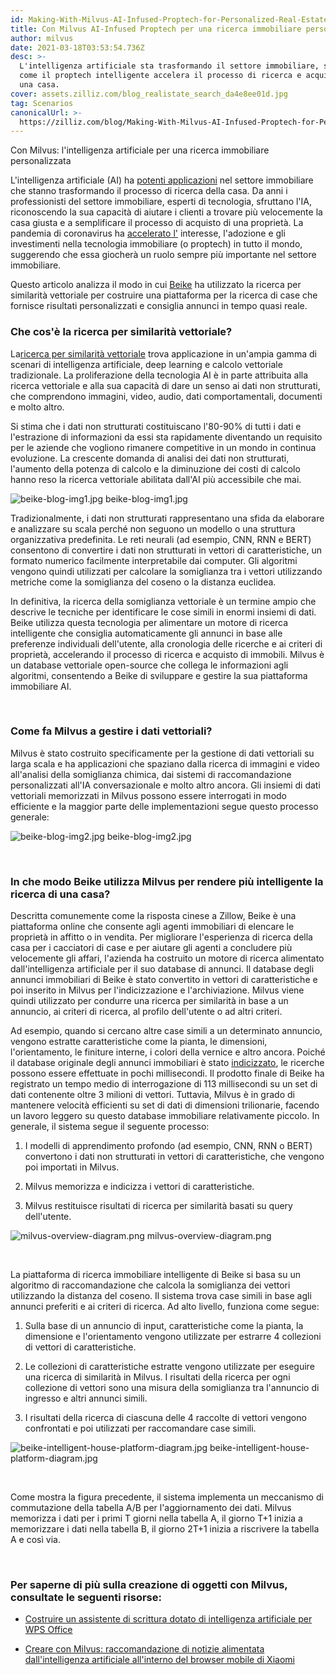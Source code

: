 ```yaml
---
id: Making-With-Milvus-AI-Infused-Proptech-for-Personalized-Real-Estate-Search.md
title: Con Milvus AI-Infused Proptech per una ricerca immobiliare personalizzata
author: milvus
date: 2021-03-18T03:53:54.736Z
desc: >-
  L'intelligenza artificiale sta trasformando il settore immobiliare, scoprite
  come il proptech intelligente accelera il processo di ricerca e acquisto di
  una casa.
cover: assets.zilliz.com/blog_realistate_search_da4e8ee01d.jpg
tag: Scenarios
canonicalUrl: >-
  https://zilliz.com/blog/Making-With-Milvus-AI-Infused-Proptech-for-Personalized-Real-Estate-Search
---
```

<custom-h1>Con Milvus: l'intelligenza artificiale per una ricerca immobiliare personalizzata</custom-h1><p>L'intelligenza artificiale (AI) ha <a href="https://medium.com/unstructured-data-service/the-easiest-way-to-search-among-1-billion-image-vectors-d6faf72e361f#d62b">potenti applicazioni</a> nel settore immobiliare che stanno trasformando il processo di ricerca della casa. Da anni i professionisti del settore immobiliare, esperti di tecnologia, sfruttano l'IA, riconoscendo la sua capacità di aiutare i clienti a trovare più velocemente la casa giusta e a semplificare il processo di acquisto di una proprietà. La pandemia di coronavirus ha <a href="https://www.pwc.com/ca/en/industries/real-estate/emerging-trends-in-real-estate-2021/shifting-landscape-proptech.html">accelerato l'</a> interesse, l'adozione e gli investimenti nella tecnologia immobiliare (o proptech) in tutto il mondo, suggerendo che essa giocherà un ruolo sempre più importante nel settore immobiliare.</p>
<p>Questo articolo analizza il modo in cui <a href="https://bj.ke.com/">Beike</a> ha utilizzato la ricerca per similarità vettoriale per costruire una piattaforma per la ricerca di case che fornisce risultati personalizzati e consiglia annunci in tempo quasi reale.</p>
<h3 id="What-is-vector-similarity-search" class="common-anchor-header">Che cos'è la ricerca per similarità vettoriale?</h3><p>La<a href="https://medium.com/unstructured-data-service/vector-similarity-search-hides-in-plain-view-654f8152f8ab">ricerca per similarità vettoriale</a> trova applicazione in un'ampia gamma di scenari di intelligenza artificiale, deep learning e calcolo vettoriale tradizionale. La proliferazione della tecnologia AI è in parte attribuita alla ricerca vettoriale e alla sua capacità di dare un senso ai dati non strutturati, che comprendono immagini, video, audio, dati comportamentali, documenti e molto altro.</p>
<p>Si stima che i dati non strutturati costituiscano l'80-90% di tutti i dati e l'estrazione di informazioni da essi sta rapidamente diventando un requisito per le aziende che vogliono rimanere competitive in un mondo in continua evoluzione. La crescente domanda di analisi dei dati non strutturati, l'aumento della potenza di calcolo e la diminuzione dei costi di calcolo hanno reso la ricerca vettoriale abilitata dall'AI più accessibile che mai.</p>
<p>
  
   <span class="img-wrapper"> <img translate="no" src="https://assets.zilliz.com/beike_blog_img1_2dc95cac08.jpg" alt="beike-blog-img1.jpg" class="doc-image" id="beike-blog-img1.jpg" />
   </span> <span class="img-wrapper"> <span>beike-blog-img1.jpg</span> </span></p>
<p>Tradizionalmente, i dati non strutturati rappresentano una sfida da elaborare e analizzare su scala perché non seguono un modello o una struttura organizzativa predefinita. Le reti neurali (ad esempio, CNN, RNN e BERT) consentono di convertire i dati non strutturati in vettori di caratteristiche, un formato numerico facilmente interpretabile dai computer. Gli algoritmi vengono quindi utilizzati per calcolare la somiglianza tra i vettori utilizzando metriche come la somiglianza del coseno o la distanza euclidea.</p>
<p>In definitiva, la ricerca della somiglianza vettoriale è un termine ampio che descrive le tecniche per identificare le cose simili in enormi insiemi di dati. Beike utilizza questa tecnologia per alimentare un motore di ricerca intelligente che consiglia automaticamente gli annunci in base alle preferenze individuali dell'utente, alla cronologia delle ricerche e ai criteri di proprietà, accelerando il processo di ricerca e acquisto di immobili. Milvus è un database vettoriale open-source che collega le informazioni agli algoritmi, consentendo a Beike di sviluppare e gestire la sua piattaforma immobiliare AI.</p>
<p><br/></p>
<h3 id="How-does-Milvus-manage-vector-data" class="common-anchor-header">Come fa Milvus a gestire i dati vettoriali?</h3><p>Milvus è stato costruito specificamente per la gestione di dati vettoriali su larga scala e ha applicazioni che spaziano dalla ricerca di immagini e video all'analisi della somiglianza chimica, dai sistemi di raccomandazione personalizzati all'IA conversazionale e molto altro ancora. Gli insiemi di dati vettoriali memorizzati in Milvus possono essere interrogati in modo efficiente e la maggior parte delle implementazioni segue questo processo generale:</p>
<p>
  
   <span class="img-wrapper"> <img translate="no" src="https://assets.zilliz.com/beike_blog_img2_d5abb58f95.jpg" alt="beike-blog-img2.jpg" class="doc-image" id="beike-blog-img2.jpg" />
   </span> <span class="img-wrapper"> <span>beike-blog-img2.jpg</span> </span></p>
<p><br/></p>
<h3 id="How-does-Beike-use-Milvus-to-make-house-hunting-smarter" class="common-anchor-header">In che modo Beike utilizza Milvus per rendere più intelligente la ricerca di una casa?</h3><p>Descritta comunemente come la risposta cinese a Zillow, Beike è una piattaforma online che consente agli agenti immobiliari di elencare le proprietà in affitto o in vendita. Per migliorare l'esperienza di ricerca della casa per i cacciatori di case e per aiutare gli agenti a concludere più velocemente gli affari, l'azienda ha costruito un motore di ricerca alimentato dall'intelligenza artificiale per il suo database di annunci. Il database degli annunci immobiliari di Beike è stato convertito in vettori di caratteristiche e poi inserito in Milvus per l'indicizzazione e l'archiviazione. Milvus viene quindi utilizzato per condurre una ricerca per similarità in base a un annuncio, ai criteri di ricerca, al profilo dell'utente o ad altri criteri.</p>
<p>Ad esempio, quando si cercano altre case simili a un determinato annuncio, vengono estratte caratteristiche come la pianta, le dimensioni, l'orientamento, le finiture interne, i colori della vernice e altro ancora. Poiché il database originale degli annunci immobiliari è stato <a href="https://medium.com/unstructured-data-service/how-to-choose-an-index-in-milvus-4f3d15259212">indicizzato</a>, le ricerche possono essere effettuate in pochi millisecondi. Il prodotto finale di Beike ha registrato un tempo medio di interrogazione di 113 millisecondi su un set di dati contenente oltre 3 milioni di vettori. Tuttavia, Milvus è in grado di mantenere velocità efficienti su set di dati di dimensioni trilionarie, facendo un lavoro leggero su questo database immobiliare relativamente piccolo. In generale, il sistema segue il seguente processo:</p>
<ol>
<li><p>I modelli di apprendimento profondo (ad esempio, CNN, RNN o BERT) convertono i dati non strutturati in vettori di caratteristiche, che vengono poi importati in Milvus.</p></li>
<li><p>Milvus memorizza e indicizza i vettori di caratteristiche.</p></li>
<li><p>Milvus restituisce risultati di ricerca per similarità basati su query dell'utente.</p></li>
</ol>
<p>
  
   <span class="img-wrapper"> <img translate="no" src="https://assets.zilliz.com/milvus_overview_diagram_d17cda0e47.png" alt="milvus-overview-diagram.png" class="doc-image" id="milvus-overview-diagram.png" />
   </span> <span class="img-wrapper"> <span>milvus-overview-diagram.png</span> </span></p>
<p><br/></p>
<p>La piattaforma di ricerca immobiliare intelligente di Beike si basa su un algoritmo di raccomandazione che calcola la somiglianza dei vettori utilizzando la distanza del coseno. Il sistema trova case simili in base agli annunci preferiti e ai criteri di ricerca. Ad alto livello, funziona come segue:</p>
<ol>
<li><p>Sulla base di un annuncio di input, caratteristiche come la pianta, la dimensione e l'orientamento vengono utilizzate per estrarre 4 collezioni di vettori di caratteristiche.</p></li>
<li><p>Le collezioni di caratteristiche estratte vengono utilizzate per eseguire una ricerca di similarità in Milvus. I risultati della ricerca per ogni collezione di vettori sono una misura della somiglianza tra l'annuncio di ingresso e altri annunci simili.</p></li>
<li><p>I risultati della ricerca di ciascuna delle 4 raccolte di vettori vengono confrontati e poi utilizzati per raccomandare case simili.</p></li>
</ol>
<p>
  
   <span class="img-wrapper"> <img translate="no" src="https://assets.zilliz.com/beike_intelligent_house_platform_diagram_6e278da118.jpg" alt="beike-intelligent-house-platform-diagram.jpg" class="doc-image" id="beike-intelligent-house-platform-diagram.jpg" />
   </span> <span class="img-wrapper"> <span>beike-intelligent-house-platform-diagram.jpg</span> </span></p>
<p><br/></p>
<p>Come mostra la figura precedente, il sistema implementa un meccanismo di commutazione della tabella A/B per l'aggiornamento dei dati. Milvus memorizza i dati per i primi T giorni nella tabella A, il giorno T+1 inizia a memorizzare i dati nella tabella B, il giorno 2T+1 inizia a riscrivere la tabella A e così via.</p>
<p><br/></p>
<h3 id="To-learn-more-about-making-things-with-Milvus-check-out-the-following-resources" class="common-anchor-header">Per saperne di più sulla creazione di oggetti con Milvus, consultate le seguenti risorse:</h3><ul>
<li><p><a href="https://zilliz.com/blog/Building-an-AI-Powered-Writing-Assistant-with-WPS-Office">Costruire un assistente di scrittura dotato di intelligenza artificiale per WPS Office</a></p></li>
<li><p><a href="https://zilliz.com/blog/Making-with-Milvus-AI-Powered-News-Recommendation-Inside-Xiaomi-Mobile-Browser">Creare con Milvus: raccomandazione di notizie alimentata dall'intelligenza artificiale all'interno del browser mobile di Xiaomi</a></p></li>
</ul>
